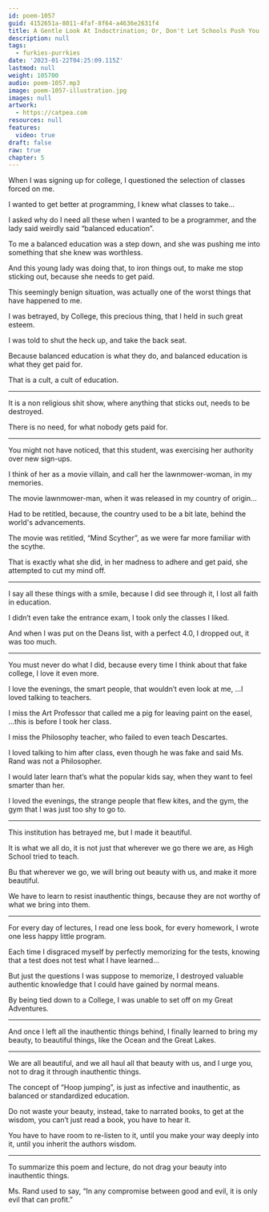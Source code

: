 ```yaml
---
id: poem-1057
guid: 4152651a-8011-4faf-8f64-a4636e2631f4
title: A Gentle Look At Indoctrination; Or, Don't Let Schools Push You Around
description: null
tags:
  - furkies-purrkies
date: '2023-01-22T04:25:09.115Z'
lastmod: null
weight: 105700
audio: poem-1057.mp3
image: poem-1057-illustration.jpg
images: null
artwork:
  - https://catpea.com
resources: null
features:
  video: true
draft: false
raw: true
chapter: 5
---
```


When I was signing up for college,
I questioned the selection of classes forced on me.

I wanted to get better at programming,
I knew what classes to take...

I asked why do I need all these when I wanted to be a programmer,
and the lady said weirdly said “balanced education”.

To me a balanced education was a step down,
and she was pushing me into something that she knew was worthless.

And this young lady was doing that, to iron things out,
to make me stop sticking out, because she needs to get paid.

This seemingly benign situation,
was actually one of the worst things that have happened to me.

I was betrayed, by College, this precious thing,
that I held in such great esteem.

I was told to shut the heck up,
and take the back seat.

Because balanced education is what they do,
and balanced education is what they get paid for.

That is a cult,
a cult of education.

---

It is a non religious shit show,
where anything that sticks out, needs to be destroyed.

There is no need,
for what nobody gets paid for.

---

You might not have noticed, that this student,
was exercising her authority over new sign-ups.

I think of her as a movie villain,
and call her the lawnmower-woman, in my memories.

The movie lawnmower-man,
when it was released in my country of origin…

Had to be retitled, because,
the country used to be a bit late, behind the world's advancements.

The movie was retitled,
“Mind Scyther”, as we were far more familiar with the scythe.

That is exactly what she did, in her madness to adhere and get paid,
she attempted to cut my mind off.

---

I say all these things with a smile,
because I did see through it, I lost all faith in education.

I didn’t even take the entrance exam,
I took only the classes I liked.

And when I was put on the Deans list, with a perfect 4.0,
I dropped out, it was too much.

---

You must never do what I did,
because every time I think about that fake college, I love it even more.

I love the evenings, the smart people, that wouldn’t even look at me,
...I loved talking to teachers.

I miss the Art Professor that called me a pig for leaving paint on the easel,
...this is before I took her class.

I miss the Philosophy teacher,
who failed to even teach Descartes.

I loved talking to him after class,
even though he was fake and said Ms. Rand was not a Philosopher.

I would later learn that’s what the popular kids say,
when they want to feel smarter than her.

I loved the evenings, the strange people that flew kites,
and the gym, the gym that I was just too shy to go to.

---

This institution has betrayed me,
but I made it beautiful.

It is what we all do,
it is not just that wherever we go there we are, as High School tried to teach.

Bu that wherever we go,
we will bring out beauty with us, and make it more beautiful.

We have to learn to resist inauthentic things,
because they are not worthy of what we bring into them.

---

For every day of lectures, I read one less book,
for every homework, I wrote one less happy little program.

Each time I disgraced myself by perfectly memorizing for the tests,
knowing that a test does not test what I have learned…

But just the questions I was suppose to memorize,
I destroyed valuable authentic knowledge that I could have gained by normal means.

By being tied down to a College,
I was unable to set off on my Great Adventures.

---

And once I left all the inauthentic things behind,
I finally learned to bring my beauty, to beautiful things, like the Ocean and the Great Lakes.

---

We are all beautiful, and we all haul all that beauty with us,
and I urge you, not to drag it through inauthentic things.

The concept of “Hoop jumping”, is just as infective and inauthentic,
as balanced or standardized education.

Do not waste your beauty, instead, take to narrated books,
to get at the wisdom, you can’t just read a book, you have to hear it.

You have to have room to re-listen to it,
until you make your way deeply into it, until you inherit the authors wisdom.

---

To summarize this poem and lecture,
do not drag your beauty into inauthentic things.

Ms. Rand used to say,
“In any compromise between good and evil, it is only evil that can profit.”
